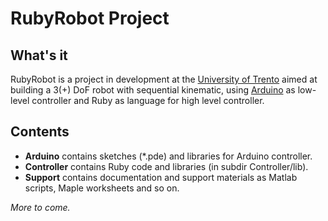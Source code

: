 RubyRobot Project
=================

What's it
---------

RubyRobot is a project in development at the [University of Trento](http://meccablog.ing.unitn.it) aimed at building a 3(+) DoF robot with sequential kinematic, using [Arduino](http://arduino.cc) as low-level controller and Ruby as language for high level controller.

Contents
--------

* **Arduino** contains sketches (*.pde) and libraries for Arduino controller.
* **Controller** contains Ruby code and libraries (in subdir Controller/lib).
* **Support** contains documentation and support materials as Matlab scripts, Maple worksheets and so on.

*More to come.*
